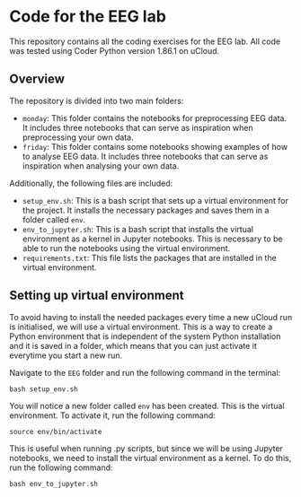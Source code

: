 # Code for the EEG lab
This repository contains all the coding exercises for the EEG lab. All code was tested using Coder Python version 1.86.1 on uCloud. 

## Overview
The repository is divided into two main folders:
- `monday`: This folder contains the notebooks for preprocessing EEG data. It includes three notebooks that can serve as inspiration when preprocessing your own data. 
- `friday`: This folder contains some notebooks showing examples of how to analyse EEG data. It includes three notebooks that can serve as inspiration when analysing your own data.

Additionally, the following files are included:
- `setup_env.sh`: This is a bash script that sets up a virtual environment for the project. It installs the necessary packages and saves them in a folder called `env`.
- `env_to_jupyter.sh`: This is a bash script that installs the virtual environment as a kernel in Jupyter notebooks. This is necessary to be able to run the notebooks using the virtual environment.
- `requirements.txt`: This file lists the packages that are installed in the virtual environment.



## Setting up virtual environment
To avoid having to install the needed packages every time a new uCloud run is initialised, we will use a virtual environment. This is a way to create a Python environment that is independent of the system Python installation and it is saved in a folder, which means that you can just activate it everytime you start a new run.


Navigate to the `EEG` folder and run the following command in the terminal:

```
bash setup_env.sh
```

You will notice a new folder called `env` has been created. This is the virtual environment. To activate it, run the following command:

```
source env/bin/activate
```

This is useful when running .py scripts, but since we will be using Jupyter notebooks, we need to install the virtual environment as a kernel. To do this, run the following command:

```
bash env_to_jupyter.sh
```